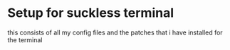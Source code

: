 # Setup for suckless terminal

this consists of all my config files and the patches that i have installed for the terminal
